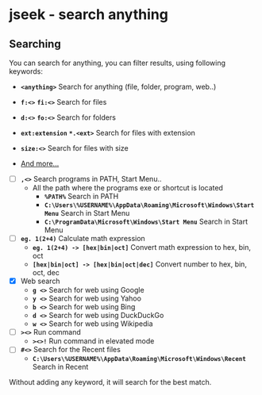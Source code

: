# jseek - search anything

## Searching

You can search for anything, you can filter results, using following keywords:

- **`<anything>`** Search for anything (file, folder, program, web..)
- **`f:<>`** **`fi:<>`** Search for files
- **`d:<>`** **`fo:<>`**  Search for folders

- **`ext:extension`** **`*.<ext>`** Search for files with extension
- **`size:<>`** Search for files with size
- [And more...](./src/config.js)

- [ ] **`,<>`** Search programs in PATH, Start Menu..
  - All the path where the programs exe or shortcut is located
    - **`%PATH%`** Search in PATH
    - **`C:\Users\%USERNAME%\AppData\Roaming\Microsoft\Windows\Start Menu`** Search in Start Menu
    - **`C:\ProgramData\Microsoft\Windows\Start Menu`** Search in Start Menu
- [ ] **`eg. 1(2+4)`** Calculate math expression
  - **`eg. 1(2+4) -> [hex|bin|oct]`** Convert math expression to hex, bin, oct
  - **`[hex|bin|oct] -> [hex|bin|oct|dec]`** Convert number to hex, bin, oct, dec
- [x] Web search
  - **`g <>`** Search for web using Google
  - **`y <>`** Search for web using Yahoo
  - **`b <>`** Search for web using Bing
  - **`d <>`** Search for web using DuckDuckGo
  - **`w <>`** Search for web using Wikipedia
- [ ] **`><>`** Run command
  - **`><>!`** Run command in elevated mode
- [ ] **`#<>`** Search for the Recent files
  - **`C:\Users\%USERNAME%\AppData\Roaming\Microsoft\Windows\Recent`** Search in Recent

Without adding any keyword, it will search for the best match.
